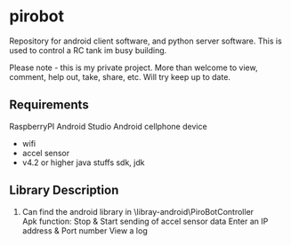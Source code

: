 # pirobot
Repository for android client software, and python server software. This is used to control a RC tank im busy building.

Please note - this is my private project. More than welcome to view, comment, help out, take, share, etc. Will try keep up to date. 

Requirements
------------------------------------------------------------------------------------
RaspberryPI 
Android Studio 
Android cellphone device
  - wifi 
  - accel sensor 
  - v4.2 or higher 
java stuffs sdk, jdk

Library Description 
------------------------------------------------------------------------------------
1. Can find the android library in \libray-android\PiroBotController\
   Apk function: 
   Stop & Start sending of accel sensor data 
   Enter an IP address & Port number 
   View a log 



